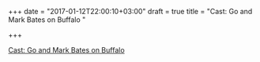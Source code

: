 +++
date = "2017-01-12T22:00:10+03:00"
draft = true
title = "Cast: Go and Mark Bates on Buffalo "

+++

<p><a href="https://changelog.com/gotime/29">Cast: Go and Mark Bates on Buffalo </a></p>
